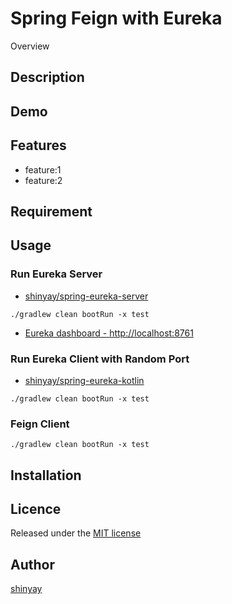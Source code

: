 # Spring Feign with Eureka

Overview

## Description

## Demo

## Features

- feature:1
- feature:2

## Requirement

## Usage

### Run Eureka Server

- [shinyay/spring-eureka-server](https://github.com/shinyay/spring-eureka-server)

```
./gradlew clean bootRun -x test
```

- [Eureka dashboard - http://localhost:8761](http://localhost:8761)

### Run Eureka Client with Random Port

- [shinyay/spring-eureka-kotlin](https://github.com/shinyay/spring-eureka-kotlin)

```
./gradlew clean bootRun -x test
```

### Feign Client

```
./gradlew clean bootRun -x test
```

## Installation

## Licence

Released under the [MIT license](https://gist.githubusercontent.com/shinyay/56e54ee4c0e22db8211e05e70a63247e/raw/34c6fdd50d54aa8e23560c296424aeb61599aa71/LICENSE)

## Author

[shinyay](https://github.com/shinyay)
